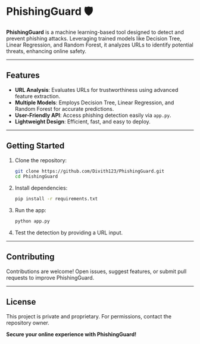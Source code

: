 # PhishingGuard 🛡️  

**PhishingGuard** is a machine learning-based tool designed to detect and prevent phishing attacks. Leveraging trained models like Decision Tree, Linear Regression, and Random Forest, it analyzes URLs to identify potential threats, enhancing online safety.  

---

## Features  

- **URL Analysis**: Evaluates URLs for trustworthiness using advanced feature extraction.  
- **Multiple Models**: Employs Decision Tree, Linear Regression, and Random Forest for accurate predictions.  
- **User-Friendly API**: Access phishing detection easily via `app.py`.  
- **Lightweight Design**: Efficient, fast, and easy to deploy.  

---

## Getting Started  

1. Clone the repository:  
   ```bash  
   git clone https://github.com/Divith123/PhishingGuard.git  
   cd PhishingGuard  
   ```  

2. Install dependencies:  
   ```bash  
   pip install -r requirements.txt  
   ```  

3. Run the app:  
   ```bash  
   python app.py  
   ```  

4. Test the detection by providing a URL input.  

---

## Contributing  

Contributions are welcome! Open issues, suggest features, or submit pull requests to improve PhishingGuard.  

---

## License  

This project is private and proprietary. For permissions, contact the repository owner.  

**Secure your online experience with PhishingGuard!**  
